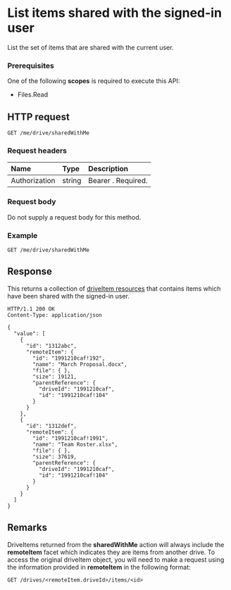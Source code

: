 # List items shared with the signed-in user

List the set of items that are shared with the current user.

### Prerequisites
One of the following **scopes** is required to execute this API:

  * Files.Read

## HTTP request

<!-- { "blockType": "ignored" } -->
```
GET /me/drive/sharedWithMe
```

### Request headers

| Name          | Type   | Description                                                                                                                                                                                       |
|:--------------|:-------|:--------------------------------------------------------------------------------------------------------------------------------------------------------------------------------------------------|
| Authorization | string | Bearer <token>. Required.                                                                                                                                                                         |

### Request body
Do not supply a request body for this method.

### Example

<!-- { "blockType": "request", "name": "drive-sharedwithme", "scopes": "files.read" } -->
```http
GET /me/drive/sharedWithMe
```

## Response

This returns a collection of [driveItem resources](../resources/driveitem.md)
that contains items which have been shared with the signed-in user.


<!-- { "blockType": "response", "@odata.type": "microsoft.graph.driveItem", "isCollection": true, "truncated": true } -->
```http
HTTP/1.1 200 OK
Content-Type: application/json

{
  "value": [
    {
      "id": "1312abc",
      "remoteItem": {
        "id": "1991210caf!192",
        "name": "March Proposal.docx",
        "file": { },
        "size": 19121,
        "parentReference": {
          "driveId": "1991210caf",
          "id": "1991210caf!104"
        }
      }
    },
    {
      "id": "1312def",
      "remoteItem": {
        "id": "1991210caf!1991",
        "name": "Team Roster.xlsx",
        "file": { },
        "size": 37619,
        "parentReference": {
          "driveId": "1991210caf",
          "id": "1991210caf!104"
        }
      }
    }
  ]
}
```

## Remarks

DriveItems returned from the **sharedWithMe** action will always include the **remoteItem**
facet which indicates they are items from another drive. To access the original
driveItem object, you will need to make a request using the information provided
in **remoteItem** in the following format:

<!-- {"blockType": "ignored"} -->
```http
GET /drives/<remoteItem.driveId>/items/<id>
```

<!-- {
  "type": "#page.annotation",
  "description": "Retrieve a list of files shared with the signed-in user.",
  "keywords": "sharedWithMe onedrive shared files",
  "section": "documentation",
  "tocPath": "OneDrive/Drive/Shared with me"
} -->

